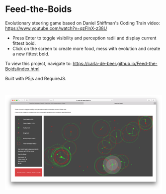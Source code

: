 # Feed-the-Boids
Evolutionary steering game based on Daniel Shiffman's Coding Train video: https://www.youtube.com/watch?v=qzFlnX-z38U

* Press Enter to toggle visibility and perception radii and display current fittest boid.
* Click on the screen to create more food, mess with evolution and create a new fittest boid.

To view this project, navigate to: https://carla-de-beer.github.io/Feed-the-Boids/index.html

Built with P5js and RequireJS.

</br>
<p align="center">
  <img src="images/screenShot.png"/>
</p>
